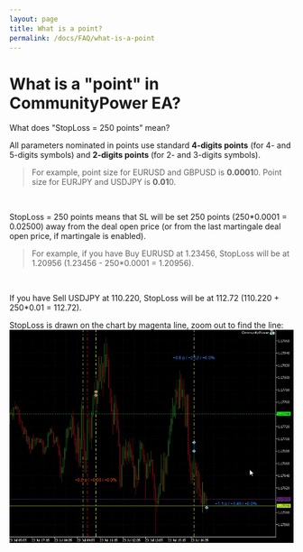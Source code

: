 ```yaml
---
layout: page
title: What is a point?
permalink: /docs/FAQ/what-is-a-point
---
```


# What is a "point" in CommunityPower EA?

What does "StopLoss = 250 points" mean?

All parameters nominated in points use standard **4-digits points** (for 4- and 5-digits symbols) and **2-digits points** (for 2- and 3-digits symbols).

> For example, point size for EURUSD and GBPUSD is **0.0001**0. Point size for EURJPY and USDJPY is **0.01**0.

<br />

StopLoss = 250 points means that SL will be set 250 points (250*0.0001 = 0.02500) away from the deal open price (or from the last martingale deal open price, if martingale is enabled).

> For example, if you have Buy EURUSD at 1.23456, StopLoss will be at 1.20956 (1.23456 - 250*0.0001 = 1.20956).

<br />

If you have Sell USDJPY at 110.220, StopLoss will be at 112.72 (110.220 + 250*0.01 = 112.72).

StopLoss is drawn on the chart by magenta line, zoom out to find the line:
![what-is-a-point.gif](..%2F..%2Fassets%2Fimg%2Fdocs%2Fwhat-is-a-point.gif)
